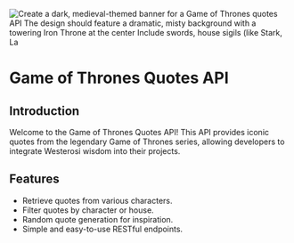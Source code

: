 
![Create a dark, medieval-themed banner for a Game of Thrones quotes API  The design should feature a dramatic, misty background with a towering Iron Throne at the center  Include swords, house sigils (like Stark, La](https://github.com/user-attachments/assets/641a9ce0-575a-4234-ba73-dddeaad59683)

# Game of Thrones Quotes API
## Introduction
Welcome to the Game of Thrones Quotes API! This API provides iconic quotes from the legendary Game of Thrones series, allowing developers to integrate Westerosi wisdom into their projects.

## Features

- Retrieve quotes from various characters.
- Filter quotes by character or house.
- Random quote generation for inspiration.
- Simple and easy-to-use RESTful endpoints.

